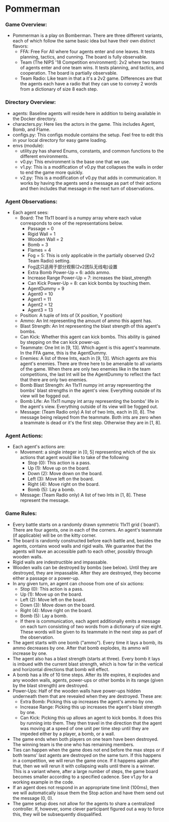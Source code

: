 # Pommerman

### Game Overview:
* Pommerman is a play on Bomberman. There are three different variants, each of which follow the same basic idea but have their own distinct flavors:
  * FFA: Free For All where four agents enter and one leaves. It tests planning, tactics, and cunning. The board is fully observable.
  * Team (The NIPS '18 Competition environment): 2v2 where two teams of agents enter and one team wins. It tests planning, and tactics, and cooperation. The board is partially observable.
  * Team Radio: Like team in that a it's a 2v2 game. Differences are that the agents each have a radio that they can use to convey 2 words from a dictionary of size 8 each step.

### Directory Overview:

* agents: Baseline agents will reside here in addition to being available in the Docker directory. 
* characters.py: Here lies the actors in the game. This includes Agent, Bomb, and Flame.
* configs.py: This configs module contains the setup. Feel free to edit this in your local directory for easy game loading.
* envs (module):
  * utility.py has shared Enums, constants, and common functions to the different environments.
  * v0.py: This environment is the base one that we use. 
  * v1.py: This is a modification of v0.py that collapses the walls in order to end the game more quickly.
  * v2.py: This is a modification of v0.py that adds in communication. It works by having the agents send a message as part of their actions and then includes that message in the next turn of observations.

### Agent Observations:

* Each agent sees:
  * Board: The 11x11 board is a numpy array where each value corresponds to one of the representations below. 
    * Passage = 0
    * Rigid Wall = 1
    * Wooden Wall = 2
    * Bomb = 3
    * Flames = 4
    * Fog = 5: This is only applicable in the partially observed (2v2 Team Radio) setting.
    * Fog这只适用于部分观察(2v2团队无线电)设置
    * Extra Bomb Power-Up = 6: adds ammo.
    * Increase Range Power-Up = 7: increases the blast_strength
    * Can Kick Power-Up = 8: can kick bombs by touching them.
    * AgentDummy = 9
    * Agent0 = 10
    * Agent1 = 11
    * Agent2 = 12
    * Agent3 = 13
  * Position: A tuple of Ints of (X position, Y position)
  * Ammo: An Int representing the amount of ammo this agent has. 
  * Blast Strength: An Int representing the blast strength of this agent's bombs.
  * Can Kick: Whether this agent can kick bombs. This ability is gained by stepping on the can kick power-up.
  * Teammate: One Int in [9, 13].  Which agent is this agent's teammate. In the FFA game, this is the AgentDummy.
  * Enemies: A list of three Ints, each in [9, 13]. Which agents are this agent's enemies. There are three here to be amenable to all variants of the game. When there are only two enemies like in the team competitions, the last Int will be the AgentDummy to reflect the fact that there are only two enemies.
  * Bomb Blast Strength: An 11x11 numpy int array representing the bombs' blast strengths in the agent's view. Everything outside of its view will be fogged out.
  * Bomb Life: An 11x11 numpy int array representing the bombs' life in the agent's view. Everything outside of its view will be fogged out.
  * Message: (Team Radio only) A list of two Ints, each in [0, 8]. The message being relayed from the teammate. Both ints are zero when a teammate is dead or it's the first step. Otherwise they are in [1, 8].

### Agent Actions:

* Each agent's actions are:
  * Movement: a single integer in [0, 5] representing which of the six actions that agent would like to take of the following
    * Stop (0): This action is a pass.
    * Up (1): Move up on the board.
    * Down (2): Move down on the board.
    * Left (3): Move left on the board.
    * Right (4): Move right on the board.
    * Bomb (5): Lay a bomb.
  * Message: (Team Radio only) A list of two Ints in [1, 8]. These represent the message. 
        
### Game Rules:

* Every battle starts on a randomly drawn symmetric 11x11 grid (`board'). There are four agents, one in each of the corners. An agent's teammate (if applicable) will be on the kitty corner.
* The board is randomly constructed before each battle and, besides the agents, contains wood walls and rigid walls. We guarantee that the agents will have an accessible path to each other, possibly through wooden walls.
* Rigid walls are indestructible and impassable.
* Wooden walls can be destroyed by bombs (see below). Until they are destroyed, they are impassable. After they are destroyed, they become either a passage or a power-up.
* In any given turn, an agent can choose from one of six actions:
  * Stop (0): This action is a pass.
  * Up (1): Move up on the board.
  * Left (2): Move left on the board.
  * Down (3): Move down on the board.
  * Right (4): Move right on the board.
  * Bomb (5): Lay a bomb.
  * If there is communication, each agent additionally emits a message on each turn consisting of two words from a dictionary of size eight. These words will be given to its teammate in the next step as part of the observation.
* The agent starts with one bomb ("ammo"). Every time it lays a bomb, its ammo decreases by one. After that bomb explodes, its ammo will increase by one.
* The agent also has a blast strength (starts at three). Every bomb it lays is imbued with the current blast strength, which is how far in the vertical and horizontal directions that bomb will effect.
* A bomb has a life of 10 time steps. After its life expires, it explodes and any wooden walls, agents, power-ups or other bombs in its range (given by the blast strength) are destroyed.
* Power-Ups: Half of the wooden walls have power-ups hidden underneath them that are revealed when they are destroyed. These are:
  * Extra Bomb: Picking this up increases the agent's ammo by one.
  * Increase Range: Picking this up increases the agent's blast strength by one.
  * Can Kick: Picking this up allows an agent to kick bombs. It does this by running into them. They then travel in the direction that the agent was moving at a speed of one unit per time step until they are impeded either by a player, a bomb, or a wall.
* The game ends when both players on one team have been destroyed. The winning team is the one who has remaining members.
* Ties can happen when the game does not end before the max steps or if both teams' last agents are destroyed on the same turn. If this happens in a competition, we will rerun the game once. If it happens again after that, then we will rerun it with collapsing walls until there is a winner. This is a variant where, after a large number of steps, the game board becomes smaller according to a specified cadence. See v1.py for a working example in the code.
* If an agent does not respond in an appropriate time limit (100ms), then we will automatically issue them the Stop action and have them send out the message (0, 0).        
* The game setup does not allow for the agents to share a centralized controller. If, however, some clever participant figured out a way to force this, they will be subsequently disqualified.
